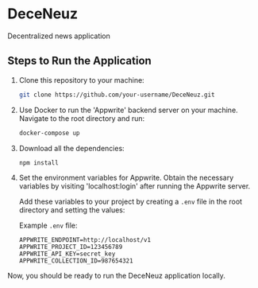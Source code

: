 # DeceNeuz
Decentralized news application

## Steps to Run the Application
1. Clone this repository to your machine:
   ```bash
   git clone https://github.com/your-username/DeceNeuz.git
   ```

2. Use Docker to run the 'Appwrite' backend server on your machine. Navigate to the root directory and run:
   ```bash
   docker-compose up
   ```

3. Download all the dependencies:
   ```bash
   npm install
   ```

4. Set the environment variables for Appwrite. Obtain the necessary variables by visiting 'localhost:login' after running the Appwrite server.

   Add these variables to your project by creating a `.env` file in the root directory and setting the values:

   Example `.env` file:
   ```
   APPWRITE_ENDPOINT=http://localhost/v1
   APPWRITE_PROJECT_ID=123456789
   APPWRITE_API_KEY=secret_key
   APPWRITE_COLLECTION_ID=987654321
   ```

Now, you should be ready to run the DeceNeuz application locally.
